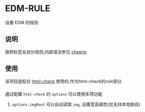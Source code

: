 # EDM-RULE
设置 EDM 的规则

## 说明
按照标签名划分规则,内部语法参见 [cheerio](https://github.com/cheeriojs/cheerio)

## 使用
该项目是配合 [html-check](https://github.com/zhangsanshi/html-check) 使用的,作为html-check的rule部分

### 
通过配置 `html-check` 的 `options` 可以使用多项功能

1. `options.imgRoot` 可以自动读取 `img`, 设置宽高属性(仅支持本地路径)
